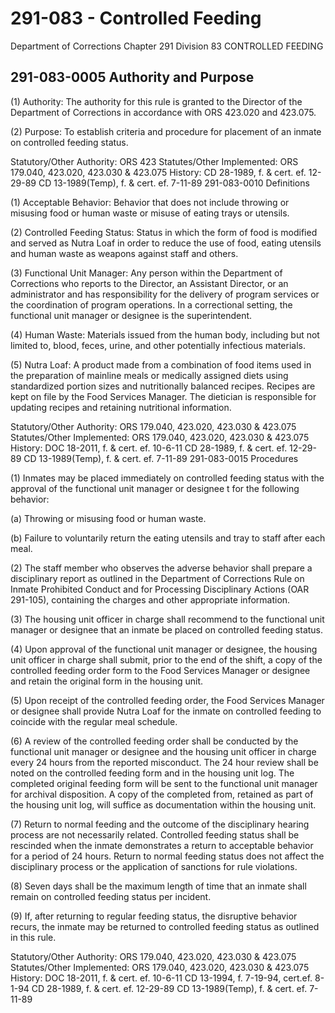 # 291-083 - Controlled Feeding

Department of Corrections Chapter 291 Division 83 CONTROLLED FEEDING 

## 291-083-0005 Authority and Purpose

\(1\) Authority: The authority for this rule is granted to the Director of the Department of Corrections in accordance with ORS 423.020 and 423.075.

\(2\) Purpose: To establish criteria and procedure for placement of an inmate on controlled feeding status.

Statutory/Other Authority: ORS 423 Statutes/Other Implemented: ORS 179.040, 423.020, 423.030 & 423.075 History: CD 28-1989, f. & cert. ef. 12-29-89 CD 13-1989\(Temp\), f. & cert. ef. 7-11-89 291-083-0010 Definitions

\(1\) Acceptable Behavior: Behavior that does not include throwing or misusing food or human waste or misuse of eating trays or utensils.

\(2\) Controlled Feeding Status: Status in which the form of food is modified and served as Nutra Loaf in order to reduce the use of food, eating utensils and human waste as weapons against staff and others.

\(3\) Functional Unit Manager: Any person within the Department of Corrections who reports to the Director, an Assistant Director, or an administrator and has responsibility for the delivery of program services or the coordination of program operations. In a correctional setting, the functional unit manager or designee is the superintendent.

\(4\) Human Waste: Materials issued from the human body, including but not limited to, blood, feces, urine, and other potentially infectious materials.

\(5\) Nutra Loaf: A product made from a combination of food items used in the preparation of mainline meals or medically assigned diets using standardized portion sizes and nutritionally balanced recipes. Recipes are kept on file by the Food Services Manager. The dietician is responsible for updating recipes and retaining nutritional information.

Statutory/Other Authority: ORS 179.040, 423.020, 423.030 & 423.075 Statutes/Other Implemented: ORS 179.040, 423.020, 423.030 & 423.075 History: DOC 18-2011, f. & cert. ef. 10-6-11 CD 28-1989, f. & cert. ef. 12-29-89 CD 13-1989\(Temp\), f. & cert. ef. 7-11-89 291-083-0015 Procedures

\(1\) Inmates may be placed immediately on controlled feeding status with the approval of the functional unit manager or designee t for the following behavior:

\(a\) Throwing or misusing food or human waste.

\(b\) Failure to voluntarily return the eating utensils and tray to staff after each meal.

\(2\) The staff member who observes the adverse behavior shall prepare a disciplinary report as outlined in the Department of Corrections Rule on Inmate Prohibited Conduct and for Processing Disciplinary Actions \(OAR 291-105\), containing the charges and other appropriate information.

\(3\) The housing unit officer in charge shall recommend to the functional unit manager or designee that an inmate be placed on controlled feeding status.

\(4\) Upon approval of the functional unit manager or designee, the housing unit officer in charge shall submit, prior to the end of the shift, a copy of the controlled feeding order form to the Food Services Manager or designee and retain the original form in the housing unit.

\(5\) Upon receipt of the controlled feeding order, the Food Services Manager or designee shall provide Nutra Loaf for the inmate on controlled feeding to coincide with the regular meal schedule.

\(6\) A review of the controlled feeding order shall be conducted by the functional unit manager or designee and the housing unit officer in charge every 24 hours from the reported misconduct. The 24 hour review shall be noted on the controlled feeding form and in the housing unit log. The completed original feeding form will be sent to the functional unit manager for archival disposition. A copy of the completed from, retained as part of the housing unit log, will suffice as documentation within the housing unit.

\(7\) Return to normal feeding and the outcome of the disciplinary hearing process are not necessarily related. Controlled feeding status shall be rescinded when the inmate demonstrates a return to acceptable behavior for a period of 24 hours. Return to normal feeding status does not affect the disciplinary process or the application of sanctions for rule violations.

\(8\) Seven days shall be the maximum length of time that an inmate shall remain on controlled feeding status per incident.

\(9\) If, after returning to regular feeding status, the disruptive behavior recurs, the inmate may be returned to controlled feeding status as outlined in this rule.

Statutory/Other Authority: ORS 179.040, 423.020, 423.030 & 423.075 Statutes/Other Implemented: ORS 179.040, 423.020, 423.030 & 423.075 History: DOC 18-2011, f. & cert. ef. 10-6-11 CD 13-1994, f. 7-19-94, cert.ef. 8-1-94 CD 28-1989, f. & cert. ef. 12-29-89 CD 13-1989\(Temp\), f. & cert. ef. 7-11-89

